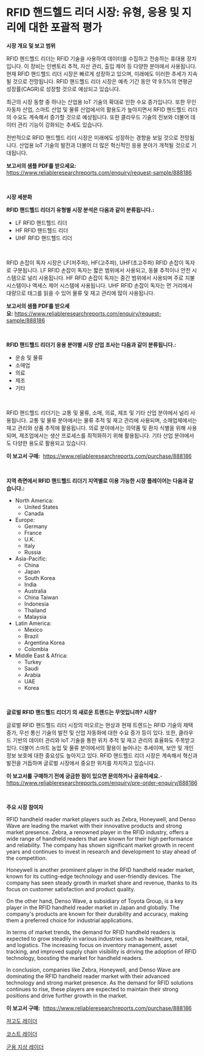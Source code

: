 <p><h1>RFID 핸드헬드 리더 시장: 유형, 응용 및 지리에 대한 포괄적 평가</h1></p><p><strong>시장 개요 및 보고 범위</strong></p>
<p><p>RFID 핸드헬드 리더는 RFID 기술을 사용하여 데이터를 수집하고 전송하는 휴대용 장치입니다. 이 장비는 인벤토리 추적, 자산 관리, 출입 제어 등 다양한 분야에서 사용됩니다. 현재 RFID 핸드헬드 리더 시장은 빠르게 성장하고 있으며, 미래에도 이러한 추세가 지속될 것으로 전망됩니다. RFID 핸드헬드 리더 시장은 예측 기간 동안 약 9.5%의 연평균 성장률(CAGR)로 성장할 것으로 예상되고 있습니다.</p><p>최근의 시장 동향 중 하나는 산업용 IoT 기술의 확대로 인한 수요 증가입니다. 또한 무인 자동차 산업, 스마트 산업 및 물류 산업에서의 활용도가 높아지면서 RFID 핸드헬드 리더의 수요도 계속해서 증가할 것으로 예상됩니다. 또한 클라우드 기술의 진보와 더불어 데이터 관리 기능이 강화되는 추세도 있습니다.</p><p>전반적으로 RFID 핸드헬드 리더 시장은 미래에도 성장하는 경향을 보일 것으로 전망됩니다. 산업용 IoT 기술의 발전과 더불어 더 많은 혁신적인 응용 분야가 개척될 것으로 기대됩니다.</p></p>
<p><strong>보고서의 샘플 PDF를 받으세요:</strong> <a href="https://www.reliableresearchreports.com/enquiry/request-sample/888186">https://www.reliableresearchreports.com/enquiry/request-sample/888186</a></p>
<p>&nbsp;</p>
<p><strong>시장 세분화</strong></p>
<p><strong>RFID 핸드헬드 리더기 유형별 시장 분석은 다음과 같이 분류됩니다.:</strong></p>
<p><ul><li>LF RFID 핸드헬드 리더</li><li>HF RFID 핸드헬드 리더</li><li>UHF RFID 핸드헬드 리더</li></ul></p>
<p>&nbsp;</p>
<p><p>RFID 손잡이 독자 시장은 LF(저주파), HF(고주파), UHF(초고주파) RFID 손잡이 독자로 구분됩니다. LF RFID 손잡이 독자는 짧은 범위에서 사용되고, 동물 추적이나 안전 시스템으로 널리 사용됩니다. HF RFID 손잡이 독자는 중간 범위에서 사용되며 주로 지불 시스템이나 액세스 제어 시스템에 사용됩니다. UHF RFID 손잡이 독자는 먼 거리에서 대량으로 태그를 읽을 수 있어 물류 및 재고 관리에 많이 사용됩니다.</p></p>
<p><strong>보고서의 샘플 PDF를 받으세요:</strong>&nbsp;<a href="https://www.reliableresearchreports.com/enquiry/request-sample/888186">https://www.reliableresearchreports.com/enquiry/request-sample/888186</a></p>
<p>&nbsp;</p>
<p><strong> RFID 핸드헬드 리더기 응용 분야별 시장 산업 조사는 다음과 같이 분류됩니다.:</strong></p>
<p><ul><li>운송 및 물류</li><li>소매업</li><li>의료</li><li>제조</li><li>기타</li></ul></p>
<p>&nbsp;</p>
<p><p>RFID 핸드헬드 리더기는 교통 및 물류, 소매, 의료, 제조 및 기타 산업 분야에서 널리 사용됩니다. 교통 및 물류 분야에서는 물류 추적 및 재고 관리에 사용되며, 소매업체에서는 재고 관리와 상품 추적에 활용됩니다. 의료 분야에서는 의약품 및 환자 식별을 위해 사용되며, 제조업에서는 생산 프로세스를 최적화하기 위해 활용됩니다. 기타 산업 분야에서도 다양한 용도로 활용되고 있습니다.</p></p>
<p><strong>이 보고서 구매:</strong>&nbsp; <a href="https://www.reliableresearchreports.com/purchase/888186">https://www.reliableresearchreports.com/purchase/888186</a></p>
<p>&nbsp;</p>
<p><strong>지역 측면에서 RFID 핸드헬드 리더기 지역별로 이용 가능한 시장 플레이어는 다음과 같습니다.:</strong></p>
<p><ul>
    <li>
        North America:
        <ul>
            <li>United States</li>
            <li>Canada</li>
        </ul>
    </li>
    <li>
        Europe:
        <ul>
            <li>Germany</li>
            <li>France</li>
            <li>U.K.</li>
            <li>Italy</li>
            <li>Russia</li>
        </ul>
    </li>
    <li>
        Asia-Pacific:
        <ul>
            <li>China</li>
            <li>Japan</li>
            <li>South Korea</li>
            <li>India</li>
            <li>Australia</li>
            <li>China Taiwan</li>
            <li>Indonesia</li>
            <li>Thailand</li>
            <li>Malaysia</li>
        </ul>
    </li>
    <li>
        Latin America:
        <ul>
            <li>Mexico</li>
            <li>Brazil</li>
            <li>Argentina Korea</li>
            <li>Colombia</li>
        </ul>
    </li>
    <li>
        Middle East & Africa:
        <ul>
            <li>Turkey</li>
            <li>Saudi</li>
            <li>Arabia</li>
            <li>UAE</li>
            <li>Korea</li>
        </ul>
    </li>
    </ul></p>
<p>&nbsp;</p>
<p><strong>글로벌 RFID 핸드헬드 리더기 의 새로운 트렌드는 무엇입니까? 시장?</strong></p>
<p><p>글로벌 RFID 핸드헬드 리더 시장의 떠오르는 현상과 현재 트렌드는 RFID 기술의 채택 증가, 무선 통신 기술의 발전 및 산업 자동화에 대한 수요 증가 등이 있다. 또한, 클라우드 기반의 데이터 관리와 IoT 기술을 통한 위치 추적 및 재고 관리의 효율화도 주목받고 있다. 더불어 스마트 농업 및 물류 분야에서의 활용이 늘어나는 추세이며, 보안 및 개인정보 보호에 대한 중요성도 높아지고 있다. RFID 핸드헬드 리더 시장은 계속해서 혁신과 발전을 거듭하며 글로벌 시장에서 중요한 위치를 차지하고 있습니다.</p></p>
<p><strong>이 보고서를 구매하기 전에 궁금한 점이 있으면 문의하거나 공유하세요.</strong>- <a href="https://www.reliableresearchreports.com/enquiry/pre-order-enquiry/888186">https://www.reliableresearchreports.com/enquiry/pre-order-enquiry/888186</a></p>
<p>&nbsp;</p>
<p><strong>주요 시장 참여자</strong></p>
<p><p>RFID handheld reader market players such as Zebra, Honeywell, and Denso Wave are leading the market with their innovative products and strong market presence. Zebra, a renowned player in the RFID industry, offers a wide range of handheld readers that are known for their high performance and reliability. The company has shown significant market growth in recent years and continues to invest in research and development to stay ahead of the competition.</p><p>Honeywell is another prominent player in the RFID handheld reader market, known for its cutting-edge technology and user-friendly devices. The company has seen steady growth in market share and revenue, thanks to its focus on customer satisfaction and product quality.</p><p>On the other hand, Denso Wave, a subsidiary of Toyota Group, is a key player in the RFID handheld reader market in Japan and globally. The company's products are known for their durability and accuracy, making them a preferred choice for industrial applications.</p><p>In terms of market trends, the demand for RFID handheld readers is expected to grow steadily in various industries such as healthcare, retail, and logistics. The increasing focus on inventory management, asset tracking, and improved supply chain visibility is driving the adoption of RFID technology, boosting the market for handheld readers.</p><p>In conclusion, companies like Zebra, Honeywell, and Denso Wave are dominating the RFID handheld reader market with their advanced technology and strong market presence. As the demand for RFID solutions continues to rise, these players are expected to maintain their strong positions and drive further growth in the market.</p></p>
<p><strong>이 보고서 구매:</strong>&nbsp;&nbsp;<a href="https://www.reliableresearchreports.com/purchase/888186">https://www.reliableresearchreports.com/purchase/888186</a></p>
<p><p><a href="https://github.com/Penelolack456456/Market-Research-Report-List-1/blob/main/30265556657.md">저고도 레이더</a></p><p><a href="https://github.com/darrellockm3ytan895656/Market-Research-Report-List-1/blob/main/23991786658.md">코스트 레이더</a></p><p><a href="https://github.com/vsr06p4p49/Market-Research-Report-List-1/blob/main/29893686656.md">군용 지상 레이더</a></p></p>
